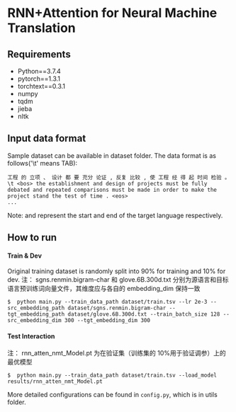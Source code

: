 # RNN+Attention for Neural Machine Translation

## Requirements
* Python==3.7.4
* pytorch==1.3.1
* torchtext==0.3.1
* numpy
* tqdm
* jieba
* nltk

## Input data format
Sample dataset can be available in dataset folder. The data format is as follows('\t' means TAB):

```
工程 的 立项 、 设计 都 要 充分 论证 , 反复 比较 , 使 工程 经 得 起 时间 检验 。 \t <bos> the establishment and design of projects must be fully debated and repeated comparisons must be made in order to make the project stand the test of time . <eos>
...
```
Note: <bos> and <eos> represent the start and end of the target language respectively.

## How to run
#### Train & Dev
Original training dataset is randomly split into 90% for training and 10% for dev.
注： sgns.renmin.bigram-char 和 glove.6B.300d.txt 分别为源语言和目标语言预训练词向量文件，其维度应与各自的 embedding_dim 保持一致
```
$  python main.py --train_data_path dataset/train.tsv --lr 2e-3 --src_embedding_path dataset/sgns.renmin.bigram-char --tgt_embedding_path dataset/glove.6B.300d.txt --train_batch_size 128 --src_embedding_dim 300 --tgt_embedding_dim 300
```
#### Test Interaction
注： rnn_atten_nmt_Model.pt 为在验证集（训练集的 10%用于验证调参）上的最优模型
```
$  python main.py --train_data_path dataset/train.tsv --load_model results/rnn_atten_nmt_Model.pt
```

More detailed configurations can be found in `config.py`, which is in utils folder.
